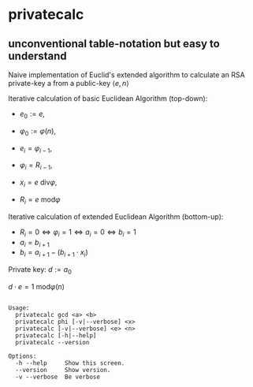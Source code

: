 # privatecalc
## unconventional table-notation but easy to understand
Naive implementation of Euclid's extended algorithm to calculate an RSA private-key a from a public-key $\langle e, n\rangle$

Iterative calculation of basic Euclidean Algorithm (top-down):
- $e_0 := e$,
- $\varphi_0 := \varphi(n)$,

- $e_i = \varphi_{i-1}$,
- $\varphi_i = R_{i-1}$,
- $x_i = e~\text{div} \varphi$,
- $R_i = e~\text{mod} \varphi$

Iterative calculation of extended Euclidean Algorithm (bottom-up):
- $R_i = 0 \Leftrightarrow \varphi_i = 1 \Leftrightarrow a_i = 0 \Leftrightarrow b_i = 1$
- $a_i = b_{i+1}$
- $b_i = a_{i+1} - (b_{i+1} \cdot x_i)$

Private key: $d := a_0$

$d \cdot e = 1~\text{mod} \varphi(n)$

```

Usage:
  privatecalc gcd <a> <b>
  privatecalc phi [-v|--verbose] <x>
  privatecalc [-v|--verbose] <e> <n>
  privatecalc [-h|--help]
  privatecalc --version

Options:
  -h --help     Show this screen.
  --version     Show version.
  -v --verbose  Be verbose

```
